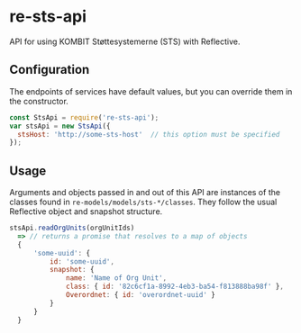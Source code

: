 # re-sts-api #

API for using KOMBIT Støttesystemerne (STS) with Reflective.

## Configuration

The endpoints of services have default values, but you can override them in the
constructor.

```js
const StsApi = require('re-sts-api');
var stsApi = new StsApi({
  stsHost: 'http://some-sts-host'  // this option must be specified
});
```

## Usage

Arguments and objects passed in and out of this API are instances of the classes
found in `re-models/models/sts-*/classes`. They follow the usual Reflective
object and snapshot structure.

```js
stsApi.readOrgUnits(orgUnitIds)
  => // returns a promise that resolves to a map of objects
  {
      'some-uuid': {
          id: 'some-uuid',
          snapshot: {
              name: 'Name of Org Unit',
              class: { id: '82c6cf1a-8992-4eb3-ba54-f813888ba98f' },
              Overordnet: { id: 'overordnet-uuid' }
          }
      }
  }
```
